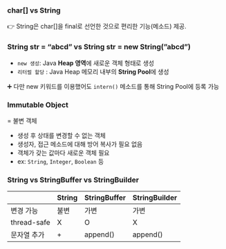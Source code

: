 ### char[] vs String

👉 String은 char[]을 final로 선언한 것으로 편리한 기능(메소드) 제공.

### String **str = “abcd”** vs String **str = new String(”abcd”)**

- `new 생성`: Java **Heap 영역**에 새로운 객체 형태로 생성
- `리터럴 할당` : Java Heap 메모리 내부의 **String Pool**에 생성

➕ 다만 new 키워드를 이용했어도  `intern()` 메소드를 통해 String Pool에 등록 가능

### Immutable Object

= 불변 객체

- 생성 후 상태를 변경할 수 없는 객체
- 생성자, 접근 메소드에 대해 방어 복사가 필요 없음
- 객체가 갖는 값마다 새로운 객체 필요
- ex: `String`, `Integer`, `Boolean` 등

### String vs StringBuffer vs StringBuilder

|  | String | StringBuffer | StringBuilder |
| --- | --- | --- | --- |
| 변경 가능 | 불변 | 가변 | 가변 |
| thread-safe | X | O | X |
| 문자열 추가 | + | append() | append() |